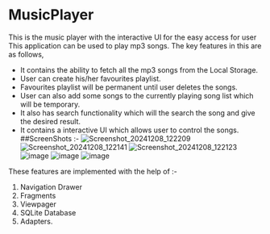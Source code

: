 # MusicPlayer
This is the music player with the interactive UI for the easy access for user
This application can be used to play mp3 songs. The key features in this are as follows,
* It contains the ability to fetch all the mp3 songs from the Local Storage. 
* User can create his/her favourites playlist.
* Favourites playlist will be permanent until user deletes the songs.
* User can also add some songs to the currently playing song list which will be temporary.
* It also has search functionality which will the search the song and give the desired result.
* It contains a interactive UI which allows user to control the songs.
  ##ScreenShots :-
   ![Screenshot_20241208_122209](https://github.com/user-attachments/assets/2fa6fade-554a-4aa8-a30c-53a8ffc7b158)
  ![Screenshot_20241208_122141](https://github.com/user-attachments/assets/6104c64b-3388-43f2-9d3c-abd8c9720365)
  ![Screenshot_20241208_122123](https://github.com/user-attachments/assets/4d02991c-54ec-4986-8019-2717a26f18f3)
  ![image](https://github.com/user-attachments/assets/538f8943-2640-4f77-a7a2-76f0e2339490)
  ![image](https://github.com/user-attachments/assets/da349c05-377a-4a37-b247-05644aed8183)
  ![image](https://github.com/user-attachments/assets/83132acc-805c-4dad-a7f3-e430b856a4f0)






These features are implemented with the help of :-
1. Navigation Drawer
2. Fragments
3. Viewpager
4. SQLite Database
5. Adapters.
